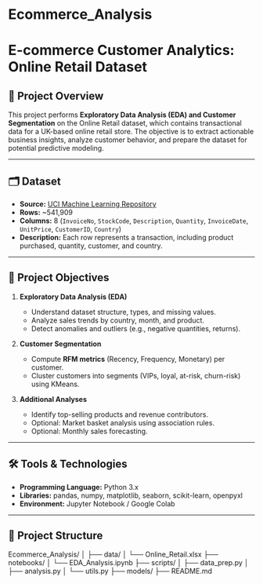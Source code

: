# Ecommerce_Analysis

# E-commerce Customer Analytics: Online Retail Dataset

## 📌 Project Overview
This project performs **Exploratory Data Analysis (EDA) and Customer Segmentation** on the Online Retail dataset, which contains transactional data for a UK-based online retail store. The objective is to extract actionable business insights, analyze customer behavior, and prepare the dataset for potential predictive modeling.

---

## 🗂 Dataset
- **Source:** [UCI Machine Learning Repository](https://archive.ics.uci.edu/ml/datasets/online+retail)  
- **Rows:** ~541,909  
- **Columns:** 8 (`InvoiceNo`, `StockCode`, `Description`, `Quantity`, `InvoiceDate`, `UnitPrice`, `CustomerID`, `Country`)  
- **Description:** Each row represents a transaction, including product purchased, quantity, customer, and country.

---

## 🎯 Project Objectives
1. **Exploratory Data Analysis (EDA)**
   - Understand dataset structure, types, and missing values.
   - Analyze sales trends by country, month, and product.
   - Detect anomalies and outliers (e.g., negative quantities, returns).
   
2. **Customer Segmentation**
   - Compute **RFM metrics** (Recency, Frequency, Monetary) per customer.
   - Cluster customers into segments (VIPs, loyal, at-risk, churn-risk) using KMeans.
   
3. **Additional Analyses**
   - Identify top-selling products and revenue contributors.
   - Optional: Market basket analysis using association rules.
   - Optional: Monthly sales forecasting.

---

## 🛠 Tools & Technologies
- **Programming Language:** Python 3.x  
- **Libraries:** pandas, numpy, matplotlib, seaborn, scikit-learn, openpyxl  
- **Environment:** Jupyter Notebook / Google Colab  

---

## 📁 Project Structure
Ecommerce_Analysis/
│
├── data/ 
│ └── Online_Retail.xlsx
├── notebooks/
│ └── EDA_Analysis.ipynb
├── scripts/ 
│ ├── data_prep.py
│ ├── analysis.py
│ └── utils.py
├── models/ 
├── README.md
